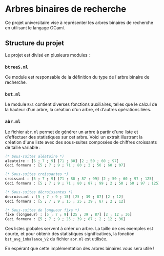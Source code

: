 # Arbres binaires de recherche

Ce projet universitaire vise à représenter les arbres binaires de recherche en utilisant le langage OCaml.

## Structure du projet

Le projet est divisé en plusieurs modules :

### `btreeS.ml`

Ce module est responsable de la définition du type de l'arbre binaire de recherche.

### `bst.ml`

Le module `Bst` contient diverses fonctions auxiliaires, telles que le calcul de la hauteur d'un arbre, la création d'un arbre, et d'autres opérations liées.

### `abr.ml`

Le fichier `abr.ml` permet de générer un arbre à partir d'une liste et d'effectuer des statistiques sur cet arbre.
Voici un extrait illustrant la création d'une liste avec des sous-suites composées de chiffres croissants de taille variable :

```ocaml
(* Sous-suites aléatoire *)
aleatoire : [5 ; 7 ; 9] [71 ; 80] [2 ; 50 ; 60 ; 97]
Ceci formera : [5 ; 7 ; 9 ; 71 ; 80 ; 2 ; 50 ; 60 ; 97]

(* Sous-suites croissantes *)
croissant : [5 ; 7 ; 9] [71 ; 80 ; 87 ; 99] [2 ; 50 ; 60 ; 97 ; 125]
Ceci formera : [5 ; 7 ; 9 ; 71 ; 80 ; 87 ; 99 ; 2 ; 50 ; 60 ; 97 ; 125]

(* Sous-suites décroissantes *)
decroissant : [5 ; 7 ; 9 ; 15] [25 ; 39 ; 87] [2 ; 12]
Ceci formera : [5 ; 7 ; 9 ; 15 ; 25 ; 39 ; 87 ; 2 ; 12]

(* Sous-suites de longueur fixe *)
fixe (longueur) : [5 ; 7 ; 9] [25 ; 39 ; 87] [2 ; 12 ; 36]
Ceci formera : [5 ; 7 ; 9 ; 25 ; 39 ; 87 ; 2 ; 12 ; 36]
```

Ces listes globales servent à créer un arbre. La taille de ces exemples est courte, et pour obtenir des statistiques significatives, la fonction `bst_avg_imbalance_V2` du fichier `abr.ml` est utilisée.

En espérant que cette implémentation des arbres binaires vous sera utile !
